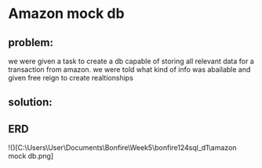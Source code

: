 # Amazon mock db

## problem:

we were given a task to create a db capable of storing all relevant data for a transaction from amazon. we were told what kind of info was abailable and given free reign to create realtionships

## solution:


## ERD

!()[C:\Users\User\Documents\Bonfire\Week5\bonfire124sql_d1\amazon mock db.png]